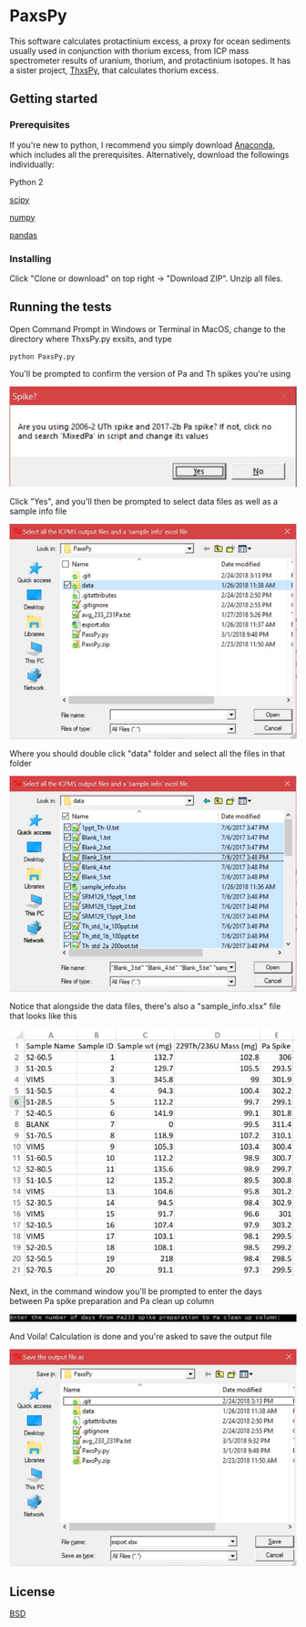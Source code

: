 # PaxsPy
This software calculates protactinium excess, a proxy for ocean sediments usually used in conjunction with thorium excess, from ICP mass spectrometer results of uranium, thorium, and protactinium isotopes. It has a sister project, [ThxsPy](https://github.com/yz3062/ThxsPy), that calculates thorium excess.

## Getting started

### Prerequisites

If you're new to python, I recommend you simply download [Anaconda](https://www.anaconda.com/download/), which includes all the prerequisites. Alternatively, download the followings individually:

Python 2

[scipy](https://www.scipy.org/)

[numpy](http://www.numpy.org/)

[pandas](https://pandas.pydata.org/)

### Installing

Click "Clone or download" on top right -> "Download ZIP". Unzip all files.

## Running the tests

Open Command Prompt in Windows or Terminal in MacOS, change to the directory where ThxsPy.py exsits, and type
```
python PaxsPy.py
```
You'll be prompted to confirm the version of Pa and Th spikes you're using

![alt text](/README_screenshots/Spike_prompt_PaxsPy.JPG)

Click "Yes", and you'll then be prompted to select data files as well as a sample info file

![alt text](/README_screenshots/data_selection_PaxsPy.JPG)

Where you should double click "data" folder and select all the files in that folder

![alt text](/README_screenshots/data_select_all_PaxsPy.JPG)

Notice that alongside the data files, there's also a "sample_info.xlsx" file that looks like this

![alt text](/README_screenshots/sample_info_screenshot.JPG)

Next, in the command window you'll be prompted to enter the days between Pa spike preparation and Pa clean up column

![alt text](/README_screenshots/decay_days_PaxsPy.JPG)

And Voila! Calculation is done and you're asked to save the output file

![alt text](/README_screenshots/save_output_PaxyPy.JPG)

## License

[BSD](https://opensource.org/licenses/BSD-2-Clause)
